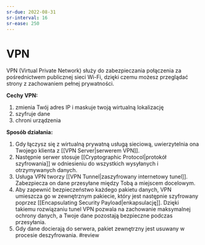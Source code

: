 ```yaml
---
sr-due: 2022-08-31
sr-interval: 16
sr-ease: 250
---
```


# VPN
VPN (Virtual Private Network) służy do zabezpieczania połączenia za pośrednictwem publicznej sieci Wi-Fi, dzięki czemu możesz przeglądać strony z zachowaniem pełnej prywatności.

**Cechy VPN:**
1. zmienia Twój adres IP i maskuje twoją wirtualną lokalizację
2. szyfruje dane
3. chroni urządzenia

**Sposób działania:**
1. Gdy łączysz się z wirtualną prywatną usługą sieciową, uwierzytelnia ona Twojego klienta z [[VPN Server|serwerem VPN]].
2. Następnie serwer stosuje [[Cryptographic Protocol|protokół szyfrowania]] w odniesieniu do wszystkich wysyłanych i otrzymywanych danych.
3. Usługa VPN tworzy [[VPN Tunnel|zaszyfrowany internetowy tunel]]. Zabezpiecza on dane przesyłane między Tobą a miejscem docelowym.
4. Aby zapewnić bezpieczeństwo każdego pakietu danych, VPN umieszcza go w zewnętrznym pakiecie, który jest następnie szyfrowany poprzez [[Encapsulating Security Payload|enkapsulację]]. Dzięki takiemu rozwiązaniu tunel VPN pozwala na zachowanie maksymalnej ochrony danych, a Twoje dane pozostają bezpieczne podczas przesyłania.
5. Gdy dane docierają do serwera, pakiet zewnętrzny jest usuwany w procesie deszyfrowania.
#review